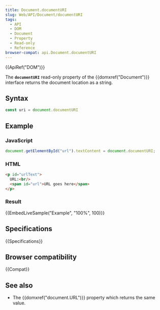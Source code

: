 ```yaml
---
title: Document.documentURI
slug: Web/API/Document/documentURI
tags:
  - API
  - DOM
  - Document
  - Property
  - Read-only
  - Reference
browser-compat: api.Document.documentURI
---
```

{{ApiRef("DOM")}}

The **`documentURI`** read-only property of the
{{domxref("Document")}} interface returns the document location as a string.

## Syntax

```js
const uri = document.documentURI
```

## Example

### JavaScript

```js
document.getElementById("url").textContent = document.documentURI;
```

### HTML

```html
<p id="urlText">
  URL:<br/>
  <span id="url">URL goes here</span>
</p>
```

### Result

{{EmbedLiveSample("Example", "100%", 100)}}

## Specifications

{{Specifications}}

## Browser compatibility

{{Compat}}

## See also

- The {{domxref("document.URL")}} property which returns the same value.
